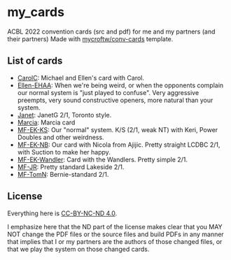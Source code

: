 # my_cards
ACBL 2022 convention cards (src and pdf) for me and my partners (and their partners)
Made with [mycroftw/conv-cards](https://github.com/mycroftw/conv-cards) template.

## List of cards

- [CarolC](out/CarolC.pdf): Michael and Ellen's card with Carol.
- [Ellen-EHAA](out/Ellen-EHAA.pdf): When we're being weird, or when the opponents complain our normal system is "just played to confuse". Very aggressive preempts, very sound constructive openers, more natural than your system.
- [Janet](out/Janet.pdf): JanetG 2/1, Toronto style.
- [Marcia](out/Marcia.pdf): Marcia card
- [MF-EK-KS](out/MF-EK-KS.pdf): Our "normal" system.  K/S (2/1, weak NT) with Keri, Power Doubles and other weirdness.
- [MF-EK-NB](out/MF-EK-NB.pdf): Our card with Nicola from Ajijic.  Pretty straight LCDBC 2/1, with Suction to make her happy.
- [MF-EK-Wandler](out/MF-EK-Wandler.pdf): Card with the Wandlers.  Pretty simple 2/1.
- [MF-JR](out/MF-JR.pdf): Pretty standard Lakeside 2/1.
- [MF-TomN](out/MF-TomN.pdf): Bernie-standard 2/1.

## License

Everything here is [CC-BY-NC-ND 4.0](https://creativecommons.org/licenses/by-nc-nd/4.0/).

I emphasize here that the ND part of the license makes clear that you MAY NOT change the PDF files or the source files and build PDFs in any manner that implies that I or my partners are
the authors of those changed files, or that we play the system on those changed cards.
